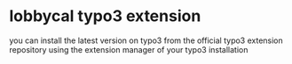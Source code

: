 # lobbycal typo3 extension

you can install the latest version on typo3 from the official typo3 extension repository using the extension manager of your typo3 installation  